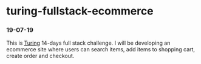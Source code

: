 # turing-fullstack-ecommerce
### 19-07-19
This is [Turing](https://turing.ly/) 14-days full stack challenge. I will be developing an ecommerce site where users can search items, add items to shopping cart, create order and checkout. 
